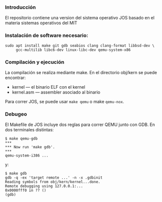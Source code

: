 ### Introducción
El repositorio contiene una version del sistema operativo JOS basado en el materia sistemas operativos del MIT


### Instalación de software necesario:
```
sudo apt install make git gdb seabios clang clang-format libbsd-dev \
     gcc-multilib libc6-dev linux-libc-dev qemu-system-x86
```
### Compilación y ejecución
La compilación se realiza mediante make. En el directorio obj/kern se puede encontrar:

* kernel — el binario ELF con el kernel
* kernel.asm — assembler asociado al binario

Para correr JOS, se puede usar `make qemu` o make `qemu-nox`.

### Debugeo
El Makefile de JOS incluye dos reglas para correr QEMU junto con GDB. En dos terminales distintas:
```
$ make qemu-gdb
***
*** Now run 'make gdb'.
***
qemu-system-i386 ...
```
y:
```
$ make gdb
gdb -q -ex 'target remote ...' -n -x .gdbinit
Reading symbols from obj/kern/kernel...done.
Remote debugging using 127.0.0.1:...
0x0000fff0 in ?? ()
(gdb)
```
